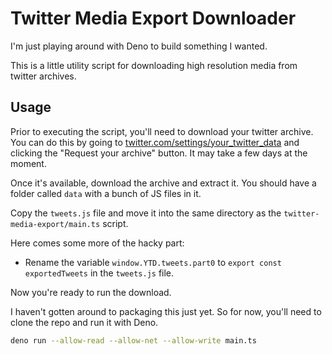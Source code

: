 # Twitter Media Export Downloader

I'm just playing around with Deno to build something I wanted. 

This is a little utility script for downloading high resolution media from twitter archives.

## Usage

Prior to executing the script, you'll need to download your twitter archive. You can do this by going to [twitter.com/settings/your_twitter_data](https://twitter.com/settings/your_twitter_data) and clicking the "Request your archive" button. It may take a few days at the moment.

Once it's available, download the archive and extract it. You should have a folder called `data` with a bunch of JS files in it.

Copy the `tweets.js` file and move it into the same directory as the `twitter-media-export/main.ts` script.

Here comes some more of the hacky part:

- Rename the variable `window.YTD.tweets.part0` to `export const exportedTweets` in the `tweets.js` file.

Now you're ready to run the download.

I haven't gotten around to packaging this just yet. So for now, you'll need to clone the repo and run it with Deno.

```bash
deno run --allow-read --allow-net --allow-write main.ts
```